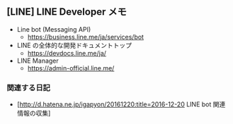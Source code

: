 ## [LINE] LINE Developer メモ


* Line bot (Messaging API)
  * https://business.line.me/ja/services/bot
* LINE の全体的な開発ドキュメントトップ
  * https://devdocs.line.me/ja/
* LINE Manager
  * https://admin-official.line.me/


### 関連する日記


* [http://d.hatena.ne.jp/igapyon/20161220:title=2016-12-20 LINE bot 関連情報の収集]

